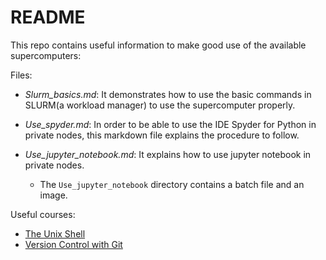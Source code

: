 # README

This repo contains useful information to make good use of the available supercomputers:

Files:
* *Slurm_basics.md*: It demonstrates how to use the basic commands in SLURM(a workload manager) to use the supercomputer properly.

* *Use_spyder.md*: In order to be able to use the IDE Spyder for Python in private nodes, this markdown file explains the procedure to follow. 

* *Use_jupyter_notebook.md*: It explains how to use jupyter notebook in private nodes.

    * The `Use_jupyter_notebook` directory contains a batch file and an image.


Useful courses:
* [The Unix Shell](http://swcarpentry.github.io/shell-novice/) 
* [Version Control with Git](http://swcarpentry.github.io/git-novice/)